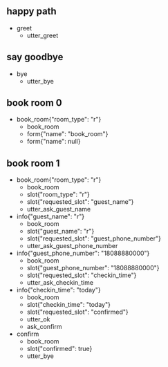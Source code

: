 ## happy path
* greet
  - utter_greet

## say goodbye
* bye
  - utter_bye

## book room 0
* book_room{"room_type": "r"}
  - book_room
  - form{"name": "book_room"}
  - form{"name": null}

## book room 1
* book_room{"room_type": "r"}
  - book_room
  - slot{"room_type": "r"}
  - slot{"requested_slot": "guest_name"}
  - utter_ask_guest_name
* info{"guest_name": "r"}
  - book_room
  - slot{"guest_name": "r"}
  - slot{"requested_slot": "guest_phone_number"}
  - utter_ask_guest_phone_number
* info{"guest_phone_number": "18088880000"}
  - book_room
  - slot{"guest_phone_number": "18088880000"}
  - slot{"requested_slot": "checkin_time"}
  - utter_ask_checkin_time
* info{"checkin_time": "today"}
  - book_room
  - slot{"checkin_time": "today"}
  - slot{"requested_slot": "confirmed"}
  - utter_ok
  - ask_confirm
* confirm
  - book_room
  - slot{"confirmed": true}
  - utter_bye

